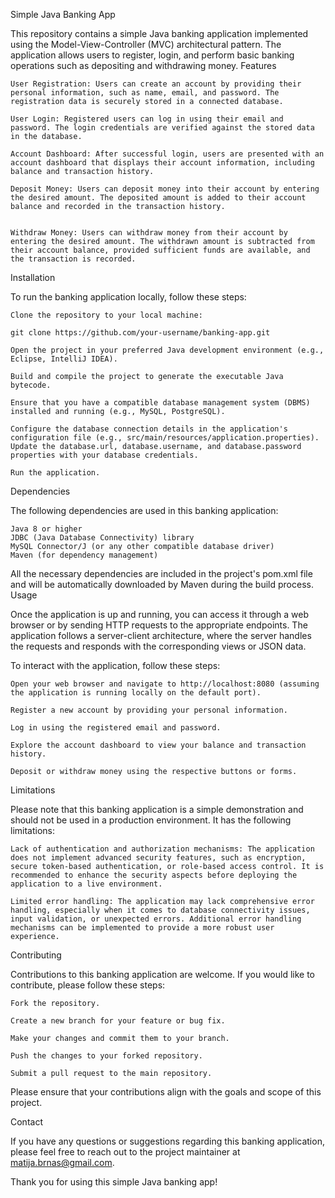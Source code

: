 Simple Java Banking App

This repository contains a simple Java banking application implemented using the Model-View-Controller (MVC) architectural pattern. The application allows users to register, login, and perform basic banking operations such as depositing and withdrawing money.
Features

    User Registration: Users can create an account by providing their personal information, such as name, email, and password. The registration data is securely stored in a connected database.

    User Login: Registered users can log in using their email and password. The login credentials are verified against the stored data in the database.

    Account Dashboard: After successful login, users are presented with an account dashboard that displays their account information, including balance and transaction history.

    Deposit Money: Users can deposit money into their account by entering the desired amount. The deposited amount is added to their account balance and recorded in the transaction history.


    Withdraw Money: Users can withdraw money from their account by entering the desired amount. The withdrawn amount is subtracted from their account balance, provided sufficient funds are available, and the transaction is recorded.


Installation

To run the banking application locally, follow these steps:

    Clone the repository to your local machine:

    git clone https://github.com/your-username/banking-app.git

    Open the project in your preferred Java development environment (e.g., Eclipse, IntelliJ IDEA).

    Build and compile the project to generate the executable Java bytecode.

    Ensure that you have a compatible database management system (DBMS) installed and running (e.g., MySQL, PostgreSQL).

    Configure the database connection details in the application's configuration file (e.g., src/main/resources/application.properties). Update the database.url, database.username, and database.password properties with your database credentials.

    Run the application.

Dependencies

The following dependencies are used in this banking application:

    Java 8 or higher
    JDBC (Java Database Connectivity) library
    MySQL Connector/J (or any other compatible database driver)
    Maven (for dependency management)

All the necessary dependencies are included in the project's pom.xml file and will be automatically downloaded by Maven during the build process.
Usage

Once the application is up and running, you can access it through a web browser or by sending HTTP requests to the appropriate endpoints. The application follows a server-client architecture, where the server handles the requests and responds with the corresponding views or JSON data.

To interact with the application, follow these steps:

    Open your web browser and navigate to http://localhost:8080 (assuming the application is running locally on the default port).

    Register a new account by providing your personal information.

    Log in using the registered email and password.

    Explore the account dashboard to view your balance and transaction history.

    Deposit or withdraw money using the respective buttons or forms.

Limitations

Please note that this banking application is a simple demonstration and should not be used in a production environment. It has the following limitations:

    Lack of authentication and authorization mechanisms: The application does not implement advanced security features, such as encryption, secure token-based authentication, or role-based access control. It is recommended to enhance the security aspects before deploying the application to a live environment.

    Limited error handling: The application may lack comprehensive error handling, especially when it comes to database connectivity issues, input validation, or unexpected errors. Additional error handling mechanisms can be implemented to provide a more robust user experience.

Contributing

Contributions to this banking application are welcome. If you would like to contribute, please follow these steps:

    Fork the repository.

    Create a new branch for your feature or bug fix.

    Make your changes and commit them to your branch.

    Push the changes to your forked repository.

    Submit a pull request to the main repository.

Please ensure that your contributions align with the goals and scope of this project.

Contact

If you have any questions or suggestions regarding this banking application, please feel free to reach out to the project maintainer at matija.brnas@gmail.com.

Thank you for using this simple Java banking app!
